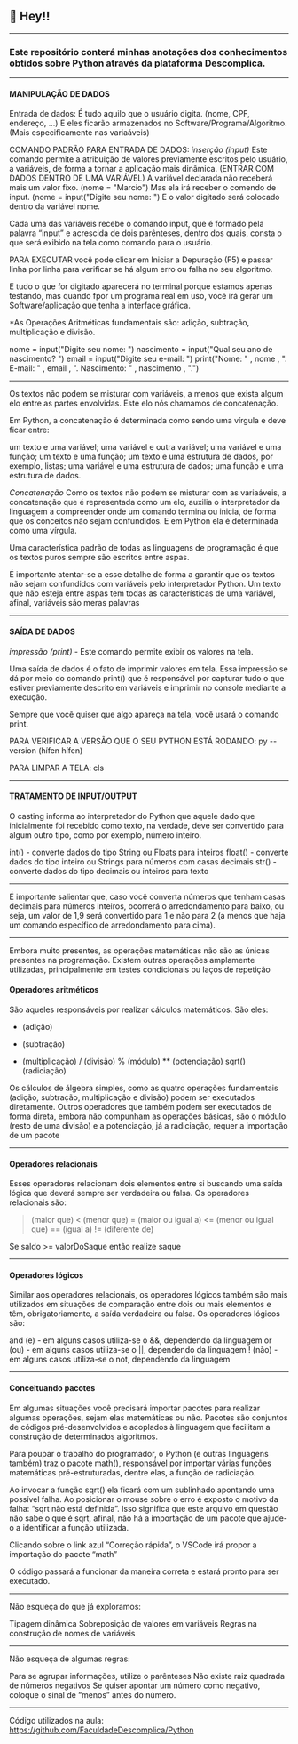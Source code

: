 ## 📣 Hey!!

---

### Este repositório conterá minhas anotações dos conhecimentos obtidos sobre Python através da plataforma Descomplica.

---

#### MANIPULAÇÃO DE DADOS

Entrada de dados: É tudo aquilo que o usuário digita. (nome, CPF, endereço, ...)
E eles ficarão armazenados no Software/Programa/Algoritmo. (Mais especificamente nas variaáveis)

COMANDO PADRÃO PARA ENTRADA DE DADOS:
 *inserção (input)* Este comando permite a atribuição de valores previamente escritos pelo usuário, a variáveis, de forma a tornar a aplicação mais dinâmica. (ENTRAR COM DADOS DENTRO DE UMA VARIÁVEL)
A variável declarada não receberá mais um valor fixo. (nome = "Marcio")
Mas ela irá receber o comendo de input. (nome = input("Digite seu nome: ")
E o valor digitado será colocado dentro da variável nome.

Cada uma das variáveis recebe o comando input, que é formado pela palavra “input” e acrescida de dois parênteses, dentro dos quais, consta o que será exibido na tela como comando para o usuário.

PARA EXECUTAR você pode clicar em Iniciar a Depuração (F5) e passar linha por linha para verificar se há algum erro ou falha no seu algoritmo.

E tudo o que for digitado aparecerá no terminal porque estamos apenas testando, mas quando fpor um programa real em uso, você irá gerar um Software/aplicação que tenha a interface gráfica.


*As Operações Aritméticas fundamentais são: adição, subtração, multiplicação e divisão.

nome = input("Digite seu nome: ")
nascimento = input("Qual seu ano de nascimento? ")
email = input("Digite seu e-mail: ")
print("Nome: " , nome , ". E-mail: " , email , ". Nascimento: " , nascimento , ".")

---

Os textos não podem se misturar com variáveis, a menos que exista algum elo entre as partes envolvidas. Este elo nós chamamos de concatenação.

Em Python, a concatenação é determinada como sendo uma vírgula e deve ficar entre:

um texto e uma variável;
uma variável e outra variável;
uma variável e uma função;
um texto e uma função;
um texto e uma estrutura de dados, por exemplo, listas;
uma variável e uma estrutura de dados;
uma função e uma estrutura de dados.

*Concatenação* Como os textos não podem se misturar com as variaáveis, a concatenação que é representada como um elo, auxilia o interpretador da linguagem a compreender onde um comando termina ou inicia, de forma que os conceitos não sejam confundidos. E em Python ela é determinada como uma vírgula.

Uma característica padrão de todas as linguagens de programação é que os textos puros sempre são escritos entre aspas.

É importante atentar-se a esse detalhe de forma a garantir que os textos não sejam confundidos com variáveis pelo interpretador Python. Um texto que não esteja entre aspas tem todas as características de uma variável, afinal, variáveis são meras palavras

---

#### SAÍDA DE DADOS

 *impressão (print)* - Este comando permite exibir os valores na tela.
 
Uma saída de dados é o fato de imprimir valores em tela. Essa impressão se dá por meio do comando print() que é responsável por capturar tudo o que estiver previamente descrito em variáveis e imprimir no console mediante a execução.

Sempre que você quiser que algo apareça na tela, você usará o comando print.

PARA VERIFICAR A VERSÃO QUE O SEU PYTHON ESTÁ RODANDO: py --version (hífen hífen)

PARA LIMPAR A TELA: cls

---

#### TRATAMENTO DE INPUT/OUTPUT

O casting informa ao interpretador do Python que aquele dado que inicialmente foi recebido como texto, na verdade, deve ser convertido para algum outro tipo, como por exemplo, número inteiro.

int() - converte dados do tipo String ou Floats para inteiros
float() - converte dados do tipo inteiro ou Strings para números com casas decimais
str() - converte dados do tipo decimais ou inteiros para texto

---

É importante salientar que, caso você converta números que tenham casas decimais para números inteiros, ocorrerá o arredondamento para baixo, ou seja, um valor de 1,9 será convertido para 1 e não para 2 (a menos que haja um comando específico de arredondamento para cima).

---

Embora muito presentes, as operações matemáticas não são as únicas presentes na programação. Existem outras operações amplamente utilizadas, principalmente em testes condicionais ou laços de repetição

#### Operadores aritméticos

São aqueles responsáveis por realizar cálculos matemáticos. São eles:

+ (adição)
- (subtração)
* (multiplicação)
/ (divisão)
% (módulo)
** (potenciação)
sqrt() (radiciação)

Os cálculos de álgebra simples, como as quatro operações fundamentais (adição, subtração, multiplicação e divisão) podem ser executados diretamente. Outros operadores que também podem ser executados de forma direta, embora não compunham as operações básicas, são o módulo (resto de uma divisão) e a potenciação, já a radiciação, requer a importação de um pacote

---

#### Operadores relacionais

Esses operadores relacionam dois elementos entre si buscando uma saída lógica que deverá sempre ser verdadeira ou falsa. Os operadores relacionais são:

> (maior que)
< (menor que)
>= (maior ou igual a)
<= (menor ou igual que)
== (igual a)
!= (diferente de)

Se saldo >= valorDoSaque então realize saque

---

#### Operadores lógicos

Similar aos operadores relacionais, os operadores lógicos também são mais utilizados em situações de comparação entre dois ou mais elementos e têm, obrigatoriamente, a saída verdadeira ou falsa. Os operadores lógicos são:

and (e) - em alguns casos utiliza-se o &&, dependendo da linguagem
or (ou) - em alguns casos utiliza-se o ||, dependendo da linguagem
! (não) - em alguns casos utiliza-se o not, dependendo da linguagem

---

#### Conceituando pacotes

Em algumas situações você precisará importar pacotes para realizar algumas operações, sejam elas matemáticas ou não. Pacotes são conjuntos de códigos pré-desenvolvidos e acoplados à linguagem que facilitam a construção de determinados algoritmos.

Para poupar o trabalho do programador, o Python (e outras linguagens também) traz o pacote math(), responsável por importar várias funções matemáticas pré-estruturadas, dentre elas, a função de radiciação.

Ao invocar a função sqrt() ela ficará com um sublinhado apontando uma possível falha. Ao posicionar o mouse sobre o erro é exposto o motivo da falha: “sqrt não está definida”. Isso significa que este arquivo em questão não sabe o que é sqrt, afinal, não há a importação de um pacote que ajude-o a identificar a função utilizada.

Clicando sobre o link azul “Correção rápida”, o VSCode irá propor a importação do pacote “math”

O código passará a funcionar da maneira correta e estará pronto para ser executado.

---

Não esqueça do que já exploramos:

Tipagem dinâmica
Sobreposição de valores em variáveis
Regras na construção de nomes de variáveis

---

Não esqueça de algumas regras:

Para se agrupar informações, utilize o parênteses
Não existe raiz quadrada de números negativos
Se quiser apontar um número como negativo, coloque o sinal de “menos” antes do número.

---

Código utilizados na aula: https://github.com/FaculdadeDescomplica/Python
